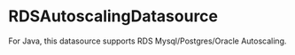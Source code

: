 # RDSAutoscalingDatasource
For Java, this datasource supports RDS Mysql/Postgres/Oracle Autoscaling.
